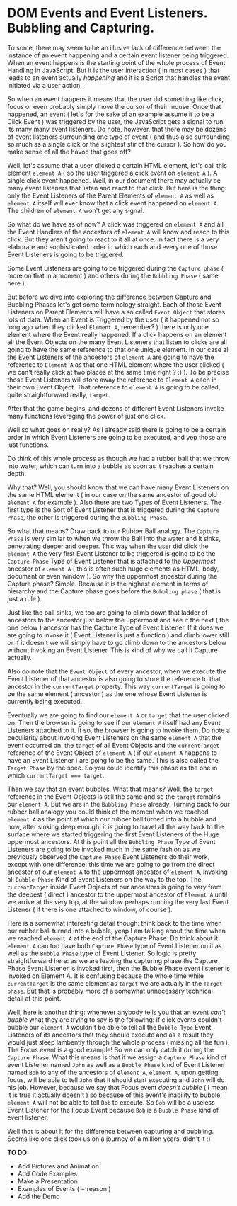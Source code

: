 # DOM Events and Event Listeners. Bubbling and Capturing.

To some, there may seem to be an illusive lack of difference between the instance of an event happening and a certain event listener being triggered. When an event happens is the starting point of the whole process of Event Handling in JavaScript. But it is the user interaction ( in most cases ) that leads to an event actually _happening_ and it is a Script that handles the event initiated via a user action.

So when an event happens it means that the user did something like click, focus or even probably simply move the cursor of their mouse. Once that happened, an event ( let's for the sake of an example assume it to be a Click Event ) was triggered by the user, the JavaScript gets a signal to run its many many event listeners. Do note, however, that there may be dozens of event listeners surrounding one type of event ( and thus also surrounding so much as a single click or the slightest stir of the cursor ). So how do you make sense of all the havoc that goes off?

Well, let's assume that a user clicked a certain HTML element, let's call this element `element A` ( so the user triggered a click event on `element A` ). A single click event happened. Well, in our document there may actually be many event listeners that listen and react to that click. But here is the thing: only the Event Listeners of the Parent Elements of `element A` as well as `element A` itself will ever know that a click event happened on `element A`. The children of `element A` won't get any signal.

So what do we have as of now? A click was triggered on `element A` and all the Event Handlers of the ancestors of `element A` will know and reach to this click. But they aren't going to react to it all at once. In fact there is a very elaborate and sophisticated order in which each and every one of those Event Listeners is going to be triggered.

Some Event Listeners are going to be triggered during the `Capture phase` ( more on that in a moment ) and others during the `Bubbling Phase` ( same here ).

But before we dive into exploring the difference between Capture and Bubbling Phases let's get some terminology straight. Each of those Event Listeners on Parent Elements will have a so called `Event Object` that stores lots of data. When an Event is Triggered by the user ( it happened not so long ago when they clicked `Element A`, remember? ) there is only one element where the Event really happened. If a click happens on an element all the Event Objects on the many Event Listeners that listen to clicks are all going to have the same reference to that one unique element. In our case all the Event Listeners of the ancestors of `element A` are going to have the reference to `Element A` as that one HTML element where the user clicked ( we can't really click at two places at the same time right ? :) ). To be precise those Event Listeners will store away the reference to `Element A` each in their own Event Object. That reference to `element A` is going to be called, quite straightforward really, `target`.

After that the game begins, and dozens of different Event Listeners invoke many functions leveraging the power of just one click.

Well so what goes on really? As I already said there is going to be a certain order in which Event Listeners are going to be executed, and yep those are just functions.

Do think of this whole process as though we had a rubber ball that we throw into water, which can turn into a bubble as soon as it reaches a certain depth.

Why that? Well, you should know that we can have many Event Listeners on the same HTML element ( in our case on the same ancestor of good old `element A` for example ). Also there are two Types of Event Listeners. The first type is the Sort of Event Listener that is triggered during the `Capture Phase`, the other is triggered during the `Bubbling Phase`.

So what that means? Draw back to our Rubber Ball analogy. The `Capture Phase` is very similar to when we throw the Ball into the water and it sinks, penetrating deeper and deeper. This way when the user did click the `element A` the very first Event Listener to be triggered is going to be the `Capture Phase` Type of Event Listener that is attached to the _Uppermost_ ancestor of `element A` ( this is often such huge elements as HTML, body, document or even window ). So why the uppermost ancestor during the Capture phase? Simple. Because it is the highest element in terms of hierarchy and the Capture phase goes before the `Bubbling phase` ( that is just a rule ).

Just like the ball sinks, we too are going to climb down that ladder of ancestors to the ancestor just below the uppermost and see if the next ( the one below ) ancestor has the Capture Type of Event Listener. If it does we are going to invoke it ( Event Listener is just a function ) and climb lower still or if it doesn't we will simply have to go climb down to the ancestors below without invoking an Event Listener. This is kind of why we call it Capture actually.

Also do note that the `Event Object` of every ancestor, when we execute the Event Listener of that ancestor is also going to store the reference to that ancestor in the `currentTarget` property. This way `currentTarget` is going to be the same element ( ancestor ) as the one whose Event Listener is currently being executed.

Eventually we are going to find our `element A` or `target` that the user clicked on. Then the browser is going to see if our `element A` itself had any Event Listeners attached to it. If so, the browser is going to invoke them. Do note a peculiarity about invoking Event Listeners on the same `element A` that the event occurred on: the `target` of all Event Objects and the `currentTarget` reference of the Event Object of `element A` ( if our `element A` happens to have an Event Listener ) are going to be the same. This is also called the `Target Phase` by the spec. So you could identify this phase as the one in which `currentTarget === target`.

Then we say that an event bubbles. What that means? Well, the `target` reference in the Event Objects is still the same and so the `target` remains our `element A`. But we are in the `Bubbling Phase` already. Turning back to our rubber ball analogy you could think of the moment when we reached `element A` as the point at which our rubber ball turned into a bubble and now, after sinking deep enough, it is going to travel all the way back to the surface where we started triggering the first Event Listeners of the Huge uppermost ancestors. At this point all the `Bubbling Phase` Type of Event Listeners are going to be invoked much in the same fashion as we previously observed the `Capture Phase` Event Listeners do their work, except with one difference: this time we are going to go from the direct ancestor of our `element A` to the uppermost ancestor of `element A`, invoking all `Bubble Phase` Kind of Event Listeners on the way to the top. The `currentTarget` inside Event Objects of our ancestors is going to vary from the deepest ( direct ) ancestor to the uppermost ancestor of `Element A` until we arrive at the very top, at the window perhaps running the very last Event Listener ( if there is one attached to window, of course ).

Here is a somewhat interesting detail though: think back to the time when our rubber ball turned into a bubble, yeap I am talking about the time when we reached `element A` at the end of the Capture Phase. Do think about it: `element A` can too have both `Capture Phase` type of Event Listener on it as well as the `Bubble Phase` type of Event Listener. So logic is pretty straightforward here: as we are leaving the capturing phase the Capture Phase Event Listener is invoked first, then the Bubble Phase event listener is invoked on Element A. It is confusing because the whole time while `currentTarget` is the same element as `target` we are actually in the `Target phase`. But that is probably more of a somewhat unnecessary technical detail at this point.

Well, here is another thing: whenever anybody tells you that an event _can't bubble_ what they are trying to say is the following: if click events couldn't bubble our `element A` wouldn't be able to tell all the `Bubble Type` Event Listeners of its ancestors that they should execute and as a result they would just sleep lambently through the whole process ( missing all the fun ). The Focus event is a good example! So we can only catch it during the `Capture Phase`. What this means is that if we assign a `Capture Phase` kind of event Listener named `John` as well as a `Bubble Phase` kind of Event Listener named `Bob` to any of the ancestors of `element A`, `element A`, upon getting focus, will be able to tell `John` that it should start executing and `John` will do his job. However, because we say that Focus event _doesn't bubble_ ( I mean it is true it actually doesn't ) so because of this event's inability to bubble, `element A` will not be able to tell `Bob` to execute. So `Bob` will be a useless Event Listener for the Focus Event because `Bob` is a `Bubble Phase` kind of event listener.

Well that is about it for the difference between capturing and bubbling. Seems like one click took us on a journey of a million years, didn't it :)

__TO DO:__
- Add Pictures and Animation
- Add Code Examples
- Make a Presentation
- Examples of Events ( + reason )
- Add the Demo
